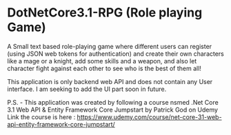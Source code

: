 # DotNetCore3.1-RPG (Role playing Game)

A Small text based role-playing game where different users can register (using JSON web tokens for authentication) and create their own characters like a mage or a knight, add some skills and a weapon, and also let character fight against each other to see who is the best of them all!

This application is only backend web API and does not contain any User interface.
I am seeking to add the UI part soon in future.

P.S. - This application was created by following a course nsmed .Net Core 3.1 Web API & Entity Framework Core Jumpstart by Patrick God on Udemy
Link the course is here : https://www.udemy.com/course/net-core-31-web-api-entity-framework-core-jumpstart/
